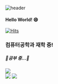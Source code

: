 ![header](https://capsule-render.vercel.app/api?type=waving-&color=random&height=200&section=header&text=안녕하세요!&fontSize=50&fontColor=ffffff)

#### Hello World! 😄
[![Hits](https://hits.seeyoufarm.com/api/count/incr/badge.svg?url=https%3A%2F%2Fgithub.com%2Fdeukyoon&count_bg=%230ED1DB&title_bg=%234891E5&icon=logitech.svg&icon_color=%23000000&title=hits&edge_flat=false)](https://hits.seeyoufarm.com)

### 컴퓨터공학과 재학 중!


##### 🌱공부 중...🌱
<img src="https://img.shields.io/badge/Python-blue?style=flat-square&logo=Python&logoColor=white"/></a>\
<img src="https://img.shields.io/badge/C-blue?style=flat-square&logo=C&logoColor=white"/></a>
<img src="https://img.shields.io/badge/c++-blue?style=flat-square&logo=c%2B%2B&logoColor=white"/></a> 
<!--
**deukyoon/deukyoon** is a ✨ _special_ ✨ repository because its `README.md` (this file) appears on your GitHub profile.

Here are some ideas to get you started:

- 🔭 I’m currently working on ...
- 🌱 I’m currently learning ...
- 👯 I’m looking to collaborate on ...
- 🤔 I’m looking for help with ...
- 💬 Ask me about ...
- 📫 How to reach me: ...
- 😄 Pronouns: ...
- ⚡ Fun fact: ...
-->

